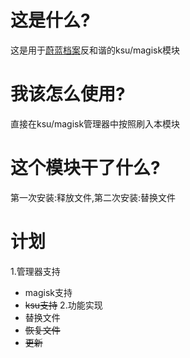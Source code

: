 # 这是什么?
这是用于[蔚蓝档案](https://bluearchive-cn.com/)反和谐的ksu/magisk模块

# 我该怎么使用?
直接在ksu/magisk管理器中按照刷入本模块

# 这个模块干了什么?
第一次安装:释放文件,第二次安装:替换文件

# 计划
1.管理器支持
  - magisk支持
  - ~~ksu支持~~
2.功能实现
  - 替换文件
  - ~~恢复文件~~
  - ~~更新~~

